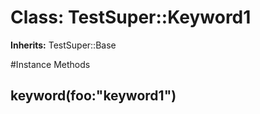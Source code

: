 # Class: TestSuper::Keyword1
**Inherits:** TestSuper::Base
    




#Instance Methods
## keyword(foo:"keyword1") [](#method-i-keyword)

